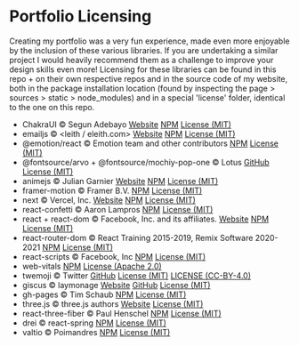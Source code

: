 # Portfolio Licensing

Creating my portfolio was a very fun experience, made even more enjoyable by the inclusion of these various libraries. If you are undertaking a similar project I would heavily recommend them as a challenge to improve your design skills even more! Licensing for these libraries can be found in this repo + on their own respective repos and in the source code of my website, both in the package installation location (found by inspecting the page > sources > static > node_modules) and in a special 'license' folder, identical to the one on this repo.

- ChakraUI © Segun Adebayo [Website](https://chakra-ui.com/) [NPM](https://www.npmjs.com/package/@chakra-ui/react) [License (MIT)](https://github.com/JSusak/PortfolioLicensing/blob/main/license/LICENSE-chakraui)
- emailjs © <leith / eleith.com> [Website](https://www.emailjs.com/) [NPM](https://www.npmjs.com/package/emailjs) [License (MIT)](https://github.com/JSusak/PortfolioLicensing/blob/main/license/LICENSE-emailjs)
- @emotion/react © Emotion team and other contributors [NPM](https://www.npmjs.com/package/@emotion/react) [License (MIT)](https://github.com/JSusak/PortfolioLicensing/blob/main/license/LICENSE-emotionreact)
- @fontsource/arvo + @fontsource/mochiy-pop-one © Lotus [GitHub](https://github.com/fontsource/fontsource) [License (MIT)](https://github.com/JSusak/PortfolioLicensing/blob/main/license/LICENSE-fontsource)
- animejs © Julian Garnier [Website](http://animejs.com/) [NPM](https://www.npmjs.com/package/animejs) [License (MIT)](https://github.com/JSusak/PortfolioLicensing/blob/main/license/LICENSE-animejs)
- framer-motion © Framer B.V. [NPM](https://github.com/framer/motion) [License (MIT)](https://github.com/JSusak/PortfolioLicensing/blob/main/license/LICENSE-framermotion)
- next © Vercel, Inc. [Website](https://nextjs.org/) [NPM](https://www.npmjs.com/package/next) [License (MIT)](https://github.com/JSusak/PortfolioLicensing/blob/main/license/LICENSE-next)
- react-confetti © Aaron Lampros [NPM](https://www.npmjs.com/package/react-confetti) [License (MIT)](https://github.com/JSusak/PortfolioLicensing/blob/main/license/LICENSE-reactconfetti)
- react + react-dom © Facebook, Inc. and its affiliates. [Website](https://reactjs.org/) [NPM](https://www.npmjs.com/package/react-dom) [License (MIT)](https://github.com/JSusak/PortfolioLicensing/blob/main/license/LICENSE-react)
- react-router-dom © React Training 2015-2019, Remix Software 2020-2021 [NPM](https://www.npmjs.com/package/react-router-dom) [License (MIT)](https://github.com/JSusak/PortfolioLicensing/blob/main/license/LICENSE-reactrouterdom)
- react-scripts © Facebook, Inc [NPM](https://www.npmjs.com/package/react-scripts) [License (MIT)](https://github.com/JSusak/PortfolioLicensing/blob/main/license/LICENSE-reactscripts)
- web-vitals [NPM](https://www.npmjs.com/package/web-vitals) [License (Apache 2.0)](https://github.com/JSusak/PortfolioLicensing/blob/main/license/LICENSE-webvitals)
- twemoji © Twitter [GitHub](https://github.com/twitter/twemoji) [License (MIT)](https://github.com/JSusak/PortfolioLicensing/blob/main/license/LICENSE-twemojiMIT) [LICENSE (CC-BY-4.0)](https://github.com/JSusak/PortfolioLicensing/blob/main/license/LICENSE-twemojiCCBY4)
- giscus © laymonage [Website](https://giscus.app/) [GitHub](https://github.com/giscus/giscus-component) [License (MIT)](https://github.com/JSusak/PortfolioLicensing/blob/main/license/LICENSE-giscus)
- gh-pages © Tim Schaub [NPM](https://www.npmjs.com/package/gh-pages) [License (MIT)](https://github.com/JSusak/PortfolioLicensing/blob/main/license/LICENSE-ghpages)
- three.js © three.js authors [Website](https://threejs.org/) [License (MIT)](https://github.com/JSusak/PortfolioLicensing/blob/main/license/LICENSE-threejs)
- react-three-fiber © Paul Henschel [NPM](https://www.npmjs.com/package/@react-three/fiber) [License (MIT)](https://github.com/JSusak/PortfolioLicensing/blob/main/license/LICENSE-react-three-fiber)
- drei © react-spring [NPM](https://www.npmjs.com/package/@react-three/drei) [License (MIT)](https://github.com/JSusak/PortfolioLicensing/blob/main/license/LICENSE-drei)
- valtio © Poimandres [NPM](https://www.npmjs.com/package/valtio) [License (MIT)](https://github.com/JSusak/PortfolioLicensing/blob/main/license/LICENSE-valtio)
